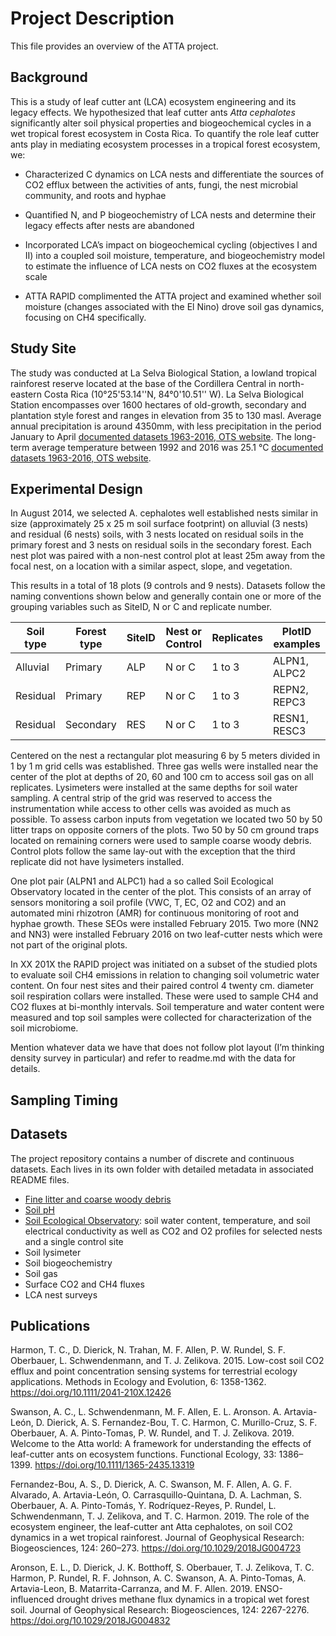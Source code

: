 # Project Description

This file provides an overview of the ATTA project. 

## Background 

This is a study of leaf cutter ant (LCA) ecosystem engineering and its legacy effects. We hypothesized that leaf cutter ants *Atta cephalotes* significantly alter soil physical properties and biogeochemical cycles in a wet tropical forest ecosystem in Costa Rica. To quantify the role leaf cutter ants play in mediating ecosystem processes in a tropical forest ecosystem, we:

* Characterized C dynamics on LCA nests and differentiate the sources of CO2 efflux between the activities of ants, fungi, the nest microbial community, and roots and hyphae

* Quantified N, and P biogeochemistry of LCA nests and determine their legacy effects after nests are abandoned 

* Incorporated LCA’s impact on biogeochemical cycling (objectives I and II) into a coupled soil moisture, temperature, and biogeochemistry model to estimate the influence of LCA nests on CO2 fluxes at the ecosystem scale 

* ATTA RAPID complimented the ATTA project and examined whether soil moisture (changes associated with the El Nino) drove soil gas dynamics, focusing on CH4 specifically. 

## Study Site

The study was conducted at La Selva Biological Station, a lowland tropical rainforest reserve located at the base of the Cordillera Central in north-eastern Costa Rica (10°25'53.14''N, 84°0'10.51'' W). La Selva Biological Station encompasses over 1600 hectares of old-growth, secondary and plantation style forest and ranges in elevation from 35 to 130 masl. Average annual precipitation is around 4350mm, with less precipitation in the period January to April [documented datasets 1963-2016, OTS website](https://anetium.ots.ac.cr/meteoro/default.php?pestacion=1). The long-term average temperature between 1992 and 2016 was 25.1 °C [documented datasets 1963-2016, OTS website](https://anetium.ots.ac.cr/meteoro/default.php?pestacion=1).

## Experimental Design

In August 2014, we selected A. cephalotes well established nests similar in size (approximately 25 x 25 m soil surface footprint) on alluvial (3 nests) and residual (6 nests) soils, with 3 nests located on residual soils in the primary forest and 3 nests on residual soils in the secondary forest. Each nest plot was paired with a non-nest control plot at least 25m away from the focal nest, on a location with a similar aspect, slope, and vegetation. 

This results in a total of 18 plots (9 controls and 9 nests). Datasets follow the naming conventions shown below and generally contain one or more of the grouping variables such as SiteID, N or C and replicate number.

|Soil type|Forest type|SiteID|Nest or Control|Replicates|PlotID examples|
|---------|-----------|------|---------------|----------|---------------|
|Alluvial |Primary    |ALP   |N or C         |1 to 3    |ALPN1, ALPC2   |
|Residual |Primary    |REP   |N or C         |1 to 3    |REPN2, REPC3   |
|Residual |Secondary  |RES   |N or C         |1 to 3    |RESN1, RESC3   |

Centered on the nest a rectangular plot measuring 6 by 5 meters divided in 1 by 1 m grid cells was established. Three gas wells were installed near the center of the plot at depths of 20, 60 and 100 cm to access soil gas on all replicates. Lysimeters were installed at the same depths for soil water sampling. A central strip of the grid was reserved to access the instrumentation while access to other cells was avoided as much as possible. To assess carbon inputs from vegetation we located two 50 by 50 litter traps on opposite corners of the plots. Two 50 by 50 cm ground traps located on remaining corners were used to sample coarse woody debris. Control plots follow the same lay-out with the exception that the third replicate did not have lysimeters installed.

One plot pair (ALPN1 and ALPC1) had a so called Soil Ecological Observatory located in the center of the plot. This consists of an array of sensors monitoring a soil profile (VWC, T, EC, O2 and CO2) and an automated mini rhizotron (AMR) for continuous monitoring of root and hyphae growth. These SEOs were installed February 2015. Two more (NN2 and NN3) were installed February 2016 on two leaf-cutter nests which were not part of the original plots. 

In XX 201X the RAPID project was initiated on a subset of the studied plots to evaluate soil CH4 emissions in relation to changing soil volumetric water content. On four nest sites and their paired control 4 twenty cm. diameter soil respiration collars were installed. These were used to sample CH4 and CO2 fluxes at bi-monthly intervals. Soil  temperature and water content were measured and top soil samples were collected for characterization of the soil microbiome. 

Mention whatever data we have that does not follow plot layout (I’m thinking density survey in particular) and refer to readme.md with the data for details.

## Sampling Timing


## Datasets

The project repository contains a number of discrete and continuous datasets. Each lives in its own folder with detailed metadata in associated README files.

* [Fine litter and coarse woody debris](https://github.com/attaproject/atta_biogeochemistry/blob/master/fine_litter_and_coarse_woody_debris)
* [Soil pH](https://github.com/attaproject/atta_biogeochemistry/blob/master/soil_ph)
* [Soil Ecological Observatory](https://github.com/attaproject/atta_biogeochemistry/blob/master/soil_ecological_observatory): soil water content, temperature, and soil electrical conductivity as well as CO2 and O2 profiles for selected nests and a single control site
* Soil lysimeter
* Soil biogeochemistry
* Soil gas
* Surface CO2 and CH4 fluxes
* LCA nest surveys


## Publications 


Harmon, T. C., D. Dierick, N. Trahan, M. F. Allen, P. W. Rundel, S. F. Oberbauer, L. Schwendenmann, and T. J. Zelikova. 2015. Low-cost soil CO2 efflux and point concentration sensing systems for terrestrial ecology applications. Methods in Ecology and Evolution, 6: 1358-1362. https://doi.org/10.1111/2041-210X.12426

Swanson, A. C., L. Schwendenmann, M. F. Allen, E. L. Aronson. A. Artavia-León, D. Dierick, A. S. Fernandez-Bou, T. C. Harmon, C. Murillo-Cruz, S. F. Oberbauer, A. A. Pinto-Tomas, P. W. Rundel, and T. J. Zelikova. 2019. Welcome to the Atta world: A framework for understanding the effects of leaf-cutter ants on ecosystem functions. Functional Ecology, 33: 1386– 1399. https://doi.org/10.1111/1365-2435.13319


Fernandez-Bou, A. S., D. Dierick, A. C. Swanson, M. F. Allen, A. G. F. Alvarado, A. Artavia-León, O. Carrasquillo-Quintana, D. A. Lachman, S. Oberbauer, A. A. Pinto-Tomás, Y. Rodríquez-Reyes, P. Rundel, L. Schwendenmann, T. J. Zelikova, and T. C. Harmon. 2019. The role of the ecosystem engineer, the leaf-cutter ant Atta cephalotes, on soil CO2 dynamics in a wet tropical rainforest. Journal of Geophysical Research: Biogeosciences, 124: 260–273. https://doi.org/10.1029/2018JG004723


Aronson, E. L., D. Dierick, J. K. Botthoff, S. Oberbauer, T. J. Zelikova, T. C. Harmon, P. Rundel, R. F. Johnson, A. C. Swanson, A. A. Pinto-Tomas, A. Artavia-Leon, B. Matarrita-Carranza, and M. F. Allen. 2019. ENSO-influenced drought drives methane flux dynamics in a tropical wet forest soil. Journal of Geophysical Research: Biogeosciences, 124: 2267-2276. https://doi.org/10.1029/2018JG004832